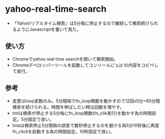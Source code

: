 # yahoo-real-time-search
* 「Yahoo!リアルタイム検索」は5分毎に停止するので継続して検索続けられるようにJavascriptを書いて見た。
## 使い方
* Chromeでyahoo real time searchを開いて検索開始。
* Chromeデベロッパーツールを起動してコンソールに'y.js'の内容をコピペして実行。
## 参考
* 変更はloop変数のみ。5分間隔でfn_loop関数を動かすので12回x5分=60分間検索を続けられる。時間を伸ばしたい時は回数を増やす。
* tmlは検索が停止する5分毎にfn_loop関数(fn_clik実行)を動かす為の時間設定。5分固定で良い。
* tmaは検索停止5分間隔の誤差で数秒停止するのを避ける為5分10秒後に再度fn_clickを起動する為の時間設定。10秒固定で良い。
